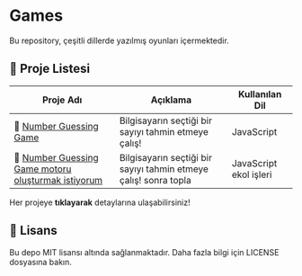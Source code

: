 # Games

Bu repository, çeşitli dillerde yazılmış oyunları içermektedir.

## 📌 Proje Listesi
| Proje Adı | Açıklama | Kullanılan Dil |
|-----------|----------|----------------|
| 🔢 [Number Guessing Game](number-guessing-game/) | Bilgisayarın seçtiği bir sayıyı tahmin etmeye çalış! | JavaScript |
| 🔢 [Number Guessing Game motoru oluşturmak istiyorum](number-guessing-games/) | Bilgisayarın seçtiği bir sayıyı tahmin etmeye çalış! sonra topla | JavaScript ekol işleri|


Her projeye **tıklayarak** detaylarına ulaşabilirsiniz!

## 📜 Lisans
Bu depo MIT lisansı altında sağlanmaktadır. Daha fazla bilgi için LICENSE dosyasına bakın.
